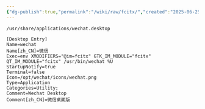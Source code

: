 ```yaml
---
{"dg-publish":true,"permalink":"/wiki/raw/fcitx/","created":"2025-06-25T14:18:47.015+08:00"}
---
```



`/usr/share/applications/wechat.desktop`

```
[Desktop Entry]
Name=wechat
Name[zh_CN]=微信
Exec=env XMODIFIERS="@im=fcitx" GTK_IM_MODULE="fcitx" QT_IM_MODULE="fcitx" /usr/bin/wechat %U
StartupNotify=true
Terminal=false
Icon=/opt/wechat/icons/wechat.png
Type=Application
Categories=Utility;
Comment=Wechat Desktop
Comment[zh_CN]=微信桌面版

```
